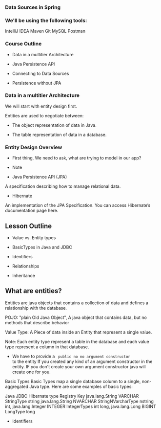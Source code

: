 ### Data Sources in Spring 


### We'll be using the following tools:

IntelliJ IDEA
Maven
Git
MySQL
Postman


### Course Outline


- Data in a multitier Architecture

- Java Persistence API

- Connecting to Data Sources

- Persistence without JPA

### Data in a multitier Architecture

We will start with entity design first. 


Entities are used to negotiate between:

- The object representation of data in Java.

- The table representation of data in a database.


### Entity Design Overview

- First thing, We need to ask, what are trying to model in our app? 

- Note

- Java Persistence API (JPA)

A specification describing how to manage relational data.

- Hibernate

An implementation of the JPA Specification. You can access Hibernate’s documentation page here.


## Lesson Outline

- Value vs. Entity types

- BasicTypes in Java and JDBC

- Identifiers

- Relationships

- Inheritance


## What are entities? 

Entities are java objects that contains a collection of data and defines a relationship with the database. 

POJO: "plain Old Java Object", A java object that contains data, but no methods that describe behavior

Value Type: A Piece of data inside an Entity that represent a single value. 


Note: Each entity type represent a table in the database and each value type represent a column in that database. 


- We have to provide a <code> public no no argument constructor </code> to the entity If you created any kind of an argument constructor in the entity. IF you don't create your own argument constructor java will create one for you. 


Basic Types
Basic Types map a single database column to a single, non-aggregated Java type. Here are some examples of basic types:

Java	                JDBC	    Hibernate type	        Registry Key
java.lang.String	    VARCHAR	    StringType	                string
java.lang.String	    NVARCHAR	StringNVarcharType	        nstring
int, java.lang.Integer	INTEGER	    IntegerTypes	            int
long, java.lang.Long	BIGINT	    LongType	                long


- Identifiers


